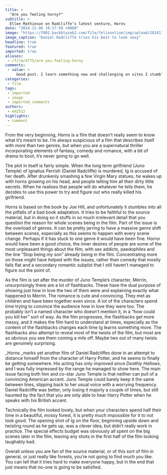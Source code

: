 ```yaml
---
title: >
  "Are you feeling horny?"
subtitle: >
  Ellen Mathieson on Radcliffe’s latest venture, Horns
date: "2014-11-06 19:17:50 +0000"
image: "https://f001.backblazeb2.com/file/felixonline/img/upload/201411061917-snb11-horns-copy.jpg"
image_caption: "Daniel Radcliffe tries his best to look sexy"
headline: true
featured: true
imported: true
aliases:
 - /film/4775/are-you-feeling-horny
comments:
 - value: >
     Good post. I learn something new and challenging on sites I stumbleupon on a daily basis. It will always be exciting to read through content from other writers and practice something from their sites. <br>buy canada goose trillium parka http://crownmodels.com/?usa-buy-canada-goose-trillium-parka-19148.html,If you wish for to grow your familiarity simply keep visiting this website and be updated with the most recent news update posted here. <br>canada goose dealer amsterdam sloterdijk http://www.metskinderschoenen.nl/?nl-canada-goose-dealer-amsterdam-sloterdijk-7917.html,He has played for his country Brazil throughout the world cup supper . La Liga side FC Barcelona. What separates Cannavaro from the entire content of the crop of top quality defenders is his brains. <br>fifa 16 hack http://creditsfut.com/,Thanks! This is an good internet site!. <br>nba 2k17 http://browserlovers.vforums.co.uk/gt/1131/2k17-mt-go-together-with-the-games
categories:
 - film
tags:
 - imported
 - image
 - imported_comments
authors:
 - em2512
highlights:
 - comment
---
```


From the very beginning, _Horns_ is a film that doesn’t really seem to know what it’s meant to be. I’m always suspicious of a film that describes itself with more than two genres, but when you are a supernatural thriller incorporating elements of fantasy, comedy and romance, with a bit of drama to boot, it’s never going to go well.

The plot in itself is fairly simple. When the long term girlfriend (Juno Temple) of Ignatius Perrish (Daniel Radcliffe) is murdered, Ig is accused of her death. After drunkenly smashing a few Virgin Mary statues, he wakes up with horns growing on his head, and people telling him all their dirty little secrets. When he realises that people will do whatever he tells them, he decides to use this power to try and figure out who really killed his girlfriend.

_Horns_ is based on the book by Joe Hill, and unfortunately it stumbles into all the pitfalls of a bad book adaptation. It tries to be faithful to the source material, but in doing so it stuffs in so much irrelevant detail that you question the reason for whole scenes being in the film. Part of the issue is the overload of genres. It can be pretty jarring to have a massive genre shift between scenes, especially as this seems to happen with every scene change. Perhaps if it has stuck to one genre it would have been fine. Horror would have been a good choice, the inner desires of people are some of the most unpleasant things about the film, with sex addicts, paedophiles and the line “Stop being my son” already being in the film. Concentrating more on those might have helped with the issues, rather than comedy that mostly falls flat and a secondary romantic subplot that I still haven’t managed to figure out the point of.

As the film is set after the murder of Juno Temple’s character, Merrin, unsurprisingly there are a lot of flashbacks. These have the dual purpose of showing just how in love the two of them were and explaining exactly what happened to Merrin. The romance is cute and convincing. They met as children and have been together even since. A lot of the characters spend time trying to convince the audience how in love they were too. The probably isn’t a named character who doesn’t mention it, in a “how could you kill her” sort of way. As the film progresses, the flashbacks get more messy, and it makes the film hard to understand at times, especially as the content of the flashbacks changes each time Ig learns something more. The flashbacks also attempt to reveal most of the twists of the film, but most are so obvious you see them coming a mile off. Maybe two out of many twists are genuinely surprising.

_Horns _marks yet another film of Daniel Radcliffes done in an attempt to distance himself from the character of Harry Potter, and he seems to finally be getting somewhere. His acting has only improved since _Deathly Hallows_, and I was fully impressed by the range he managed to show here. The main issue facing both him and co-star Juno Temple is that neither can pull of a convincing American accent. Juno Temple could barely keep it the same between lines, slipping back to her usual voice with a worrying frequency. Daniel Radcliffe was better, only losing it majorly a couple of times, but still haunted by the fact that you are only able to hear Harry Potter when he speaks with his British accent.

Technically the film looked lovely, but when your characters spend half their time in a beautiful, mossy forest, it is pretty much impossible for it to not look good. The opening shot of Ig on the floor, beginning upside down and twisting round as he gets up, was a clever idea, but didn’t really work in practice. The special effects budget was obviously all spent on the big scenes later in the film, leaving any shots in the first half of the film looking laughably bad.

Overall unless you are fan of the source material, or of this sort of film in general, or just really like forests, you’re not going to find much you like. You can tell that it tries hard to make everyone happy, but in the end that just means that no-one is going to be satisfied.
